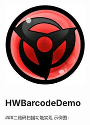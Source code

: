 ![](https://github.com/IMLoser/HWBarcodeDemo/blob/master/HWBarcodeDemo/LOGO.jpg)
# HWBarcodeDemo 
###二维码扫描功能实现
示例图 :
